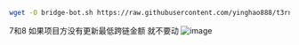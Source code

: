 

```bash
wget -O bridge-bot.sh https://raw.githubusercontent.com/yinghao888/t3rn-swap/main/bridge-bot.sh && chmod +x bridge-bot.sh && ./bridge-bot.sh
```


7和8 如果项目方没有更新最低跨链金额 就不要动
![image](https://github.com/user-attachments/assets/fde673b5-b200-43a3-9cc6-f18c09b7933d)
